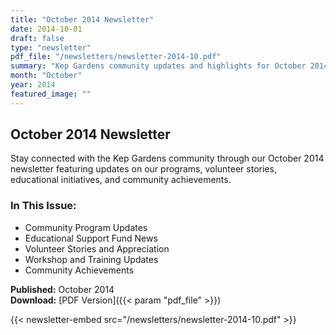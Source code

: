 ```yaml
---
title: "October 2014 Newsletter"
date: 2014-10-01
draft: false
type: "newsletter"
pdf_file: "/newsletters/newsletter-2014-10.pdf"
summary: "Kep Gardens community updates and highlights for October 2014"
month: "October"
year: 2014
featured_image: ""
---
```


## October 2014 Newsletter

Stay connected with the Kep Gardens community through our October 2014 newsletter featuring updates on our programs, volunteer stories, educational initiatives, and community achievements.

### In This Issue:
- Community Program Updates
- Educational Support Fund News
- Volunteer Stories and Appreciation
- Workshop and Training Updates
- Community Achievements

**Published:** October 2014  
**Download:** [PDF Version]({{< param "pdf_file" >}})

{{< newsletter-embed src="/newsletters/newsletter-2014-10.pdf" >}}
